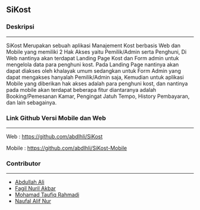 ## SiKost

### Deskripsi 
----------
SiKost Merupakan sebuah aplikasi Manajement Kost berbasis Web dan Mobile yang memiliki 2 Hak Akses yaitu Pemilik/Admin serta Penghuni, Di Web nantinya akan terdapat Landing Page Kost dan Form admin untuk mengelola data para penghuni kost. Pada Landing Page nantinya akan dapat diakses oleh khalayak umum sedangkan untuk Form Admin yang dapat mengakses hanyalah Pemilik/Admin saja, Kemudian untuk aplikasi Mobile yang diberikan hak akses adalah para penghuni kost, dan nantinya pada mobile akan terdapat beberapa fitur diantaranya adalah Booking/Pemesanan Kamar, Pengingat Jatuh Tempo, History Pembayaran, dan lain sebagainya.

### Link Github Versi Mobile dan Web
----------
Web : https://github.com/abdlhli/SiKost

Mobile : https://github.com/abdlhli/SiKost-Mobile

### Contributor
----------
- [Abdullah Ali](https://github.com/abdlhli)
- [Fagil Nuril Akbar](https://github.com/fagiln)
- [Mohamad Taufiq Rahmadi](https://github.com/taufiqrhmd)
- [Naufal Alif Nur](https://github.com/NNaufalA)

